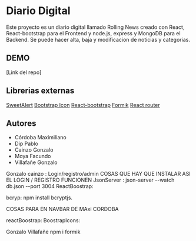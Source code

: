 # Diario Digital

Este proyecto es un diario digital llamado Rolling News creado con React, React-bootstrap para el Frontend y node.js, express y MongoDB para el Backend. Se puede hacer alta, baja y modificacion de noticias y categorias.

## DEMO

[Link del repo]

## Librerias externas

[SweetAlert](https://sweetalert2.github.io/)
[Bootstrap Icon](https://icons.getbootstrap.com/)
[React-bootstrap](https://react-bootstrap.github.io/)
[Formik](https://formik.org/)
[React router](https://reactrouter.com/)

## Autores

- Córdoba Maximiliano
- Dip Pablo
- Cainzo Gonzalo
- Moya Facundo
- Villafañe Gonzalo


Gonzalo cainzo : Login/registro/admin
COSAS QUE HAY QUE INSTALAR ASI EL LOGIN / REGISTRO FUNCIONEN
JsonServer : json-server --watch db.json --port 3004 
ReactBoostrap:

bcryp: npm install bcryptjs.


COSAS PARA EN NAVBAR DE MAxi CORDOBA

reactBoostrap:
BoostrapIcons:

Gonzalo Villafañe
npm i formik
